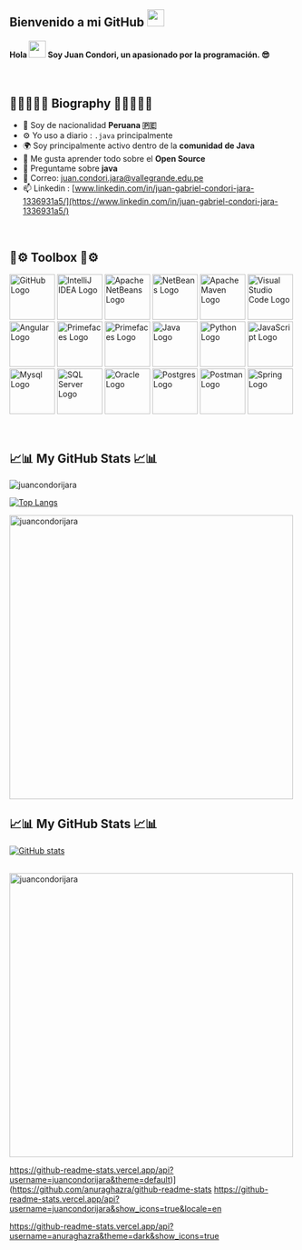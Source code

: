 ## Bienvenido a mi GitHub <img src="https://raw.githubusercontent.com/MartinHeinz/MartinHeinz/master/wave.gif" width="30px">
#### Hola <img src="https://raw.githubusercontent.com/MartinHeinz/MartinHeinz/master/wave.gif" width="30px"> Soy **Juan Condori**, un apasionado por la programación. 😎

</br>

## 👨‍🎓😎👨‍💻 Biography 👨‍🎓😎👨‍💻
- 🏢 Soy de nacionalidad **Peruana 🇵🇪**
- ⚙️ Yo uso a diario : `.java` principalmente
- 🌍 Soy principalmente activo dentro de la **comunidad de Java**
- 🌱 Me gusta aprender todo sobre el **Open Source**
- 💬 Preguntame sobre **java**
- 📧 Correo: [juan.condori.jara@vallegrande.edu.pe](mailto:juan.condori.jara@vallegrande.edu.pe)
- 📫 Linkedin : [www.linkedin.com/in/juan-gabriel-condori-jara-1336931a5/](https://www.linkedin.com/in/juan-gabriel-condori-jara-1336931a5/)

</br>

## 🧰⚙ Toolbox 🧰⚙
<img src="https://www.vectorlogo.zone/logos/github/github-tile.svg" alt="GitHub Logo" width="80" height="80"/> <img src="https://upload.wikimedia.org/wikipedia/commons/9/9c/IntelliJ_IDEA_Icon.svg" alt="IntelliJ IDEA Logo" width="80" height="80"/> <img src="https://upload.wikimedia.org/wikipedia/commons/9/98/Apache_NetBeans_Logo.svg" alt="Apache NetBeans Logo" width="80" height="80"/> <img src="https://dosideas.com/images/stories/java/netbeans.png" alt="NetBeans Logo" width="80" height="80"/> <img src="https://editorconfig.org/logos/maven.png" alt="Apache Maven Logo" width="80" height="80"/> <img src="https://cdn.worldvectorlogo.com/logos/visual-studio-code-1.svg" alt="Visual Studio Code Logo" width="80" height="80"/> <img src="https://upload.wikimedia.org/wikipedia/commons/c/cf/Angular_full_color_logo.svg" alt="Angular Logo" width="80" height="80"/> <img src="https://i.pinimg.com/564x/c9/e1/3e/c9e13e45b4541c050a8349214f77b431.jpg" alt="Primefaces Logo" width="80" height="80"/> <img src="https://static.javatpoint.com/primefaces/images/primefaces-tutorial.png" alt="Primefaces Logo" width="80" height="80"/> <img src="https://cdn.worldvectorlogo.com/logos/java.svg" alt="Java Logo" width="80" height="80"/> <img src="https://cdn.worldvectorlogo.com/logos/python-4.svg" alt="Python Logo" width="80" height="80"/> <img src="https://cdn.worldvectorlogo.com/logos/logo-javascript.svg" alt="JavaScript Logo" width="80" height="80"/> <img src="https://cdn.worldvectorlogo.com/logos/mysql-3.svg" alt="Mysql Logo" width="80" height="80"/> <img src="https://cdn.worldvectorlogo.com/logos/sql-server-magazine.svg" alt="SQL Server Logo" width="80" height="80"/> <img src="https://www.stickee.co.uk/wp-content/uploads/2016/11/oracle-logo.jpg" alt="Oracle Logo" width="80" height="80"/> <img src="https://cdn.worldvectorlogo.com/logos/postgresql.svg" alt="Postgres Logo" width="80" height="80"/> <img src="https://www.svgrepo.com/show/354202/postman-icon.svg" alt="Postman Logo" width="80" height="80"/> <img src="https://cdn.worldvectorlogo.com/logos/spring-3.svg" alt="Spring Logo" width="80" height="80"/>

</br>

## 📈📊 My GitHub Stats 📈📊

<img src="https://github-profile-trophy.vercel.app/?username=juancondorijara" alt="juancondorijara" />

[![Top Langs](https://github-readme-stats.vercel.app/api/top-langs/?username=juancondorijara&show_icons=true&locale=en&layout=compact)](https://github.com/anuraghazra/github-readme-stats)

<img src="https://github-readme-stats.vercel.app/api/top-langs?username=juancondorijara&show_icons=true&locale=en&layout=compact" alt="juancondorijara" style="width: 500px;"/>

</br>

## 📈📊 My GitHub Stats 📈📊
[![GitHub stats](https://github-readme-stats.vercel.app/api?username=juancondorijara&show_icons=true&locale=es&theme=default)](https://github.com/anuraghazra/github-readme-stats)

</br>

<img src="https://github-readme-stats.vercel.app/api?username=juancondorijara&show_icons=true&locale=en" alt="juancondorijara" style="width: 500px;"/>

https://github-readme-stats.vercel.app/api?username=juancondorijara&theme=default)](https://github.com/anuraghazra/github-readme-stats
https://github-readme-stats.vercel.app/api?username=juancondorijara&show_icons=true&locale=en

https://github-readme-stats.vercel.app/api?username=anuraghazra&theme=dark&show_icons=true
    




<!--
<img src="https://www.vectorlogo.zone/logos/github/github-tile.svg" alt="GitHub Logo" width="80" height="80"/>
<img src="https://upload.wikimedia.org/wikipedia/commons/9/9c/IntelliJ_IDEA_Icon.svg" alt="IntelliJ IDEA Logo" width="80" height="80"/>
<img src="https://upload.wikimedia.org/wikipedia/commons/9/98/Apache_NetBeans_Logo.svg" alt="Apache NetBeans Logo" width="80" height="80"/>
<img src="https://dosideas.com/images/stories/java/netbeans.png" alt="NetBeans Logo" width="80" height="80"/>
<img src="https://editorconfig.org/logos/maven.png" alt="Apache Maven Logo" width="80" height="80"/>
<img src="https://cdn.worldvectorlogo.com/logos/visual-studio-code-1.svg" alt="Visual Studio Code Logo" width="80" height="80"/>
<img src="https://upload.wikimedia.org/wikipedia/commons/c/cf/Angular_full_color_logo.svg" alt="Angular Logo" width="80" height="80"/>
<img src="https://i.pinimg.com/564x/c9/e1/3e/c9e13e45b4541c050a8349214f77b431.jpg" alt="Primefaces Logo" width="80" height="80"/>
<img src="https://static.javatpoint.com/primefaces/images/primefaces-tutorial.png" alt="Primefaces Logo" width="80" height="80"/>
<img src="https://cdn.worldvectorlogo.com/logos/java.svg" alt="Java Logo" width="80" height="80"/> 
<img src="https://cdn.worldvectorlogo.com/logos/python-4.svg" alt="Python Logo" width="80" height="80"/>
<img src="https://cdn.worldvectorlogo.com/logos/logo-javascript.svg" alt="JavaScript Logo" width="80" height="80"/>
<img src="https://cdn.worldvectorlogo.com/logos/mysql-3.svg" alt="Mysql Logo" width="80" height="80"/>
<img src="https://cdn.worldvectorlogo.com/logos/sql-server-magazine.svg" alt="SQL Server Logo" width="80" height="80"/>
<img src="https://www.stickee.co.uk/wp-content/uploads/2016/11/oracle-logo.jpg" alt="Oracle Logo" width="80" height="80"/>
<img src="https://cdn.worldvectorlogo.com/logos/postgresql.svg" alt="Postgres Logo" width="80" height="80"/>
<img src="https://www.svgrepo.com/show/354202/postman-icon.svg" alt="Postman Logo" width="80" height="80"/>
<img src="https://cdn.worldvectorlogo.com/logos/spring-3.svg" alt="Spring Logo" width="80" height="80"/>

**juancondorijara/juancondorijara** is a ✨ _special_ ✨ repository because its `README.md` (this file) appears on your GitHub profile.
Here are some ideas to get you started:
- 🔭 I’m currently working on ...
- 🌱 I’m currently learning ...
- 👯 I’m looking to collaborate on ...
- 🤔 I’m looking for help with ...
- 💬 Ask me about ...
- 📫 How to reach me: ...
- 😄 Pronouns: ...
- ⚡ Fun fact: ...
-->
